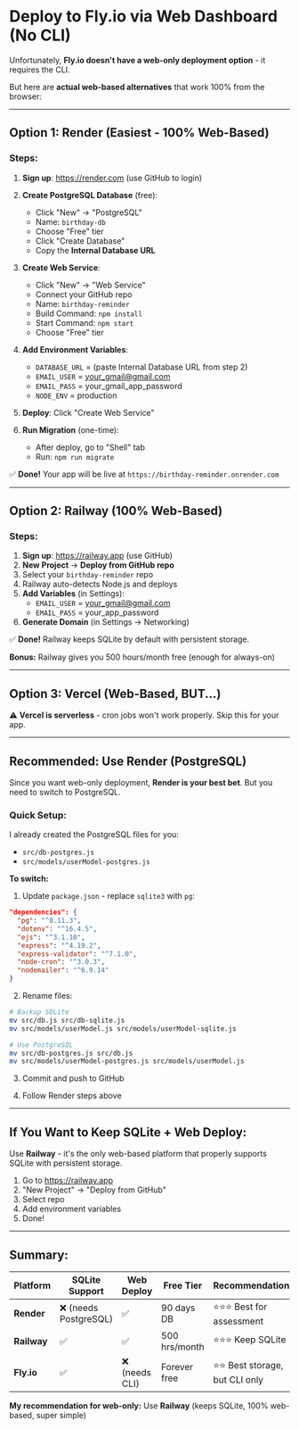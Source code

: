 # Deploy to Fly.io via Web Dashboard (No CLI)

Unfortunately, **Fly.io doesn't have a web-only deployment option** - it requires the CLI.

But here are **actual web-based alternatives** that work 100% from the browser:

---

## **Option 1: Render (Easiest - 100% Web-Based)**

### Steps:
1. **Sign up**: https://render.com (use GitHub to login)
2. **Create PostgreSQL Database** (free):
   - Click "New" → "PostgreSQL"
   - Name: `birthday-db`
   - Choose "Free" tier
   - Click "Create Database"
   - Copy the **Internal Database URL**

3. **Create Web Service**:
   - Click "New" → "Web Service"
   - Connect your GitHub repo
   - Name: `birthday-reminder`
   - Build Command: `npm install`
   - Start Command: `npm start`
   - Choose "Free" tier

4. **Add Environment Variables**:
   - `DATABASE_URL` = (paste Internal Database URL from step 2)
   - `EMAIL_USER` = your_gmail@gmail.com
   - `EMAIL_PASS` = your_gmail_app_password
   - `NODE_ENV` = production

5. **Deploy**: Click "Create Web Service"

6. **Run Migration** (one-time):
   - After deploy, go to "Shell" tab
   - Run: `npm run migrate`

✅ **Done!** Your app will be live at `https://birthday-reminder.onrender.com`

---

## **Option 2: Railway (100% Web-Based)**

### Steps:
1. **Sign up**: https://railway.app (use GitHub)
2. **New Project** → **Deploy from GitHub repo**
3. Select your `birthday-reminder` repo
4. Railway auto-detects Node.js and deploys
5. **Add Variables** (in Settings):
   - `EMAIL_USER` = your_gmail@gmail.com
   - `EMAIL_PASS` = your_app_password
6. **Generate Domain** (in Settings → Networking)

✅ **Done!** Railway keeps SQLite by default with persistent storage.

**Bonus:** Railway gives you 500 hours/month free (enough for always-on)

---

## **Option 3: Vercel (Web-Based, BUT...)**

⚠️ **Vercel is serverless** - cron jobs won't work properly. Skip this for your app.

---

## **Recommended: Use Render (PostgreSQL)**

Since you want web-only deployment, **Render is your best bet**. But you need to switch to PostgreSQL.

### Quick Setup:

I already created the PostgreSQL files for you:
- `src/db-postgres.js`
- `src/models/userModel-postgres.js`

**To switch:**

1. Update `package.json` - replace `sqlite3` with `pg`:
```json
"dependencies": {
  "pg": "^8.11.3",
  "dotenv": "^16.4.5",
  "ejs": "^3.1.10",
  "express": "^4.19.2",
  "express-validator": "^7.1.0",
  "node-cron": "^3.0.3",
  "nodemailer": "^6.9.14"
}
```

2. Rename files:
```bash
# Backup SQLite
mv src/db.js src/db-sqlite.js
mv src/models/userModel.js src/models/userModel-sqlite.js

# Use PostgreSQL
mv src/db-postgres.js src/db.js
mv src/models/userModel-postgres.js src/models/userModel.js
```

3. Commit and push to GitHub

4. Follow Render steps above

---

## **If You Want to Keep SQLite + Web Deploy:**

Use **Railway** - it's the only web-based platform that properly supports SQLite with persistent storage.

1. Go to https://railway.app
2. "New Project" → "Deploy from GitHub"
3. Select repo
4. Add environment variables
5. Done!

---

## **Summary:**

| Platform | SQLite Support | Web Deploy | Free Tier | Recommendation |
|----------|---------------|------------|-----------|----------------|
| **Render** | ❌ (needs PostgreSQL) | ✅ | 90 days DB | ⭐⭐⭐ Best for assessment |
| **Railway** | ✅ | ✅ | 500 hrs/month | ⭐⭐⭐ Keep SQLite |
| **Fly.io** | ✅ | ❌ (needs CLI) | Forever free | ⭐⭐ Best storage, but CLI only |

**My recommendation for web-only:** Use **Railway** (keeps SQLite, 100% web-based, super simple)

